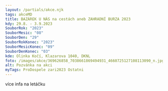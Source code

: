```yaml
---
layout: /partials/akce.njk
tags: akceMD
title: BAZÁREK U NÁS na cestách aneb ZAHRADNÍ BURZA 2023
kdy: 29.8. - 3.9.2023
SouborRok: "2023"
SouborMesic: "08"
SouborDen: "29"
SouborRokKonec: "2023"
SouborMesicKonec: "09"
SouborDenKonec: "03"
kde: Olinka Kočí, Klazarova 1040, DKNL
foto: /images/akce/369626858_7038661869494931_4660725127108113090_n.jpg
alt: Pozvánka na akci
myTags: ProDospele zari2023 Ostatni
---
```

v﻿íce infa na letáčku